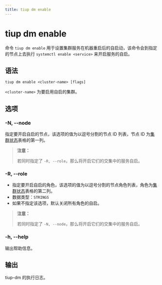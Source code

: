 ```yaml
---
title: tiup dm enable
---
```


# tiup dm enable

命令 `tiup dm enable` 用于设置集群服务在机器重启后的自启动，该命令会到指定的节点上去执行 `systemctl enable <service>` 来开启服务的自启。

## 语法

```shell
tiup dm enable <cluster-name> [flags]
```

`<cluster-name>` 为要启用自启的集群。

## 选项

### -N, --node

指定要开启自启的节点，该选项的值为以逗号分割的节点 ID 列表，节点 ID 为[集群状态](/tiup/tiup-component-dm-display.md)表格的第一列。

> **注意：**
>
> 若同时指定了 `-R, --role`，那么将开启它们的交集中的服务自启。

### -R, --role

- 指定要开启自启的角色，该选项的值为以逗号分割的节点角色列表，角色为[集群状态](/tiup/tiup-component-dm-display.md)表格的第二列。
- 数据类型：`STRINGS`
- 如果不指定该选项，默认关闭所有角色的自启。

> **注意：**
>
> 若同时指定了 `-N, --node`，那么将开启它们的交集中的服务自启。

### -h, --help

输出帮助信息。

## 输出

tiup-dm 的执行日志。
